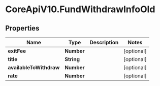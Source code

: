 # CoreApiV10.FundWithdrawInfoOld

## Properties
Name | Type | Description | Notes
------------ | ------------- | ------------- | -------------
**exitFee** | **Number** |  | [optional] 
**title** | **String** |  | [optional] 
**availableToWithdraw** | **Number** |  | [optional] 
**rate** | **Number** |  | [optional] 


